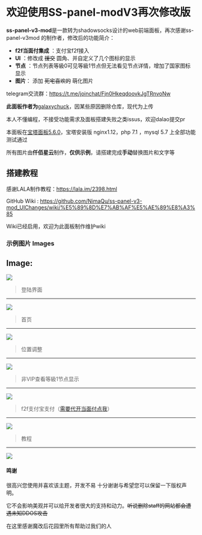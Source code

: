 # 欢迎使用SS-panel-modV3再次修改版


**ss-panel-v3-mod**是一款转为shadowsocks设计的web前端面板，再次感谢ss-panel-v3mod 的制作者，修改后的功能简介：

- **f2f当面付集成** ：支付宝f2f接入
- **UI** ：修改成 ~~援交~~ 圆角、并自定义了几个图标的显示
- **节点** ：节点列表等級0可见等級1节点但无法看见节点详情，增加了国家图标显示
- **图片**： 添加 ~~死宅喜欢的~~ 萌化图片

telegram交流群：https://t.me/joinchat/Fjn0HkeqdoovkJgTRnvoNw

**此面板作者为**[galaxychuck](https://github.com/galaxychuck)，因某些原因删除仓库，现代为上传

本人不懂编程，不接受功能需求及面板搭建失败之类issus，欢迎dalao提交pr

本面板在[宝塔面板5.6.0](www.bt.cn)，宝塔安装版 nginx1.12，php 7.1 ，mysql 5.7 上全部功能测试通过

所有图片由**仟佰星云**制作，**仅供示例**，请搭建完成**手动**替换图片和文字等

## 搭建教程

感谢LALA制作教程：https://lala.im/2398.html

GitHub Wiki : https://github.com/NimaQu/ss-panel-v3-mod_UIChanges/wiki/%E5%89%8D%E7%AB%AF%E5%AE%89%E8%A3%85

Wiki已经启用，欢迎为此面板制作维护wiki

### 示例图片 Images

Image:
-------------------
![](https://github.com/galaxychuck/images/blob/master/1.jpg)

> 登陆界面
-------------------

![](https://github.com/galaxychuck/images/blob/master/2.jpg)

> 首页

-------------------
![](https://github.com/galaxychuck/images/blob/master/3.jpg)

> 位置调整

-------------------
![](https://github.com/galaxychuck/images/blob/master/4.jpg)

> 非VIP查看等級1节点显示

-------------------
![](https://github.com/galaxychuck/images/blob/master/5.jpg)

> f2f支付宝支付（[需要代开当面付点我](https://t.me/shouyeren)）

-------------------
![](https://github.com/galaxychuck/images/blob/master/6.jpg)

> 教程
-------------------

![](https://github.com/galaxychuck/images/blob/master/7.jpg)



#### 鸣谢

很高兴您使用并喜欢该主题，开发不易 十分谢谢与希望您可以保留一下版权声明。

它不会影响美观并可以给开发者很大的支持和动力。~~听说删除staff的网站都会遭遇未知DDOS攻击~~

在这里感谢魔改后花园里所有帮助过我们的人